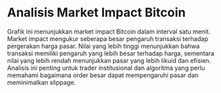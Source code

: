 # Analisis Market Impact Bitcoin

Grafik ini menunjukkan market impact Bitcoin dalam interval satu menit. Market impact mengukur seberapa besar pengaruh transaksi terhadap pergerakan harga pasar. Nilai yang lebih tinggi menunjukkan bahwa transaksi memiliki pengaruh yang lebih besar terhadap harga, sementara nilai yang lebih rendah menunjukkan pasar yang lebih likuid dan efisien. Analisis ini penting untuk trader institusional dan algoritma yang perlu memahami bagaimana order besar dapat mempengaruhi pasar dan meminimalkan slippage.
